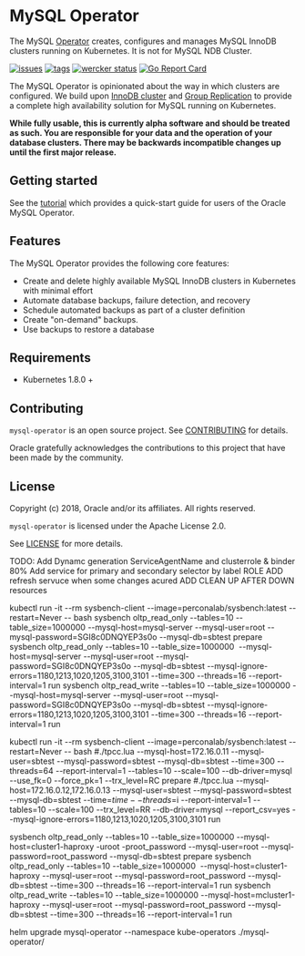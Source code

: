 # MySQL Operator

The MySQL [Operator][1] creates, configures and manages MySQL InnoDB clusters running on Kubernetes. It is not for MySQL NDB Cluster.

[![issues](https://img.shields.io/github/issues/oracle/mysql-operator.svg)](https://github.com/oracle/mysql-operator/issues)
[![tags](https://img.shields.io/github/tag/oracle/mysql-operator.svg)](https://github.com/oracle/mysql-operator/tags)
[![wercker status](https://app.wercker.com/status/cc1710e8b354d1a22f36b04c8313eac9/s/master "wercker status")](https://app.wercker.com/project/byKey/cc1710e8b354d1a22f36b04c8313eac9)
[![Go Report Card](https://goreportcard.com/badge/github.com/oracle/mysql-operator)](https://goreportcard.com/report/github.com/oracle/mysql-operator)

The MySQL Operator is opinionated about the way in which clusters are configured.
We build upon [InnoDB cluster][3] and [Group Replication][4] to provide a complete high
availability solution for MySQL running on Kubernetes.

**While fully usable, this is currently alpha software and should be treated as
such.  You are responsible for your data and the operation of your database clusters. There may be backwards incompatible changes up until the first major
release.**

## Getting started

See the [tutorial][5] which provides a quick-start guide for users of the Oracle MySQL Operator.

## Features

The MySQL Operator provides the following core features:

- Create and delete highly available MySQL InnoDB clusters in Kubernetes with minimal effort
- Automate database backups, failure detection, and recovery
- Schedule automated backups as part of a cluster definition
- Create "on-demand" backups.
- Use backups to restore a database

## Requirements

 * Kubernetes 1.8.0 +

## Contributing

`mysql-operator` is an open source project. See [CONTRIBUTING](CONTRIBUTING.md) for
details.

Oracle gratefully acknowledges the contributions to this project that have been made
by the community.

## License

Copyright (c) 2018, Oracle and/or its affiliates. All rights reserved.

`mysql-operator` is licensed under the Apache License 2.0.

See [LICENSE](LICENSE) for more details.

TODO:
Add Dynamc generation ServiceAgentName and clusterrole & binder
80% Add service for primary and secondary selector by label ROLE
ADD refresh servuce when some changes acured 
ADD CLEAN UP AFTER DOWN resources


[1]: https://coreos.com/blog/introducing-operators.html
[2]: https://kubernetes.io/docs/tasks/access-kubernetes-api/extend-api-custom-resource-definitions/
[3]: https://dev.mysql.com/doc/refman/5.7/en/mysql-innodb-cluster-userguide.html
[4]: https://dev.mysql.com/doc/refman/5.7/en/group-replication.html
[5]: docs/tutorial.md

kubectl run -it --rm sysbench-client --image=perconalab/sysbench:latest --restart=Never -- bash
sysbench oltp_read_only --tables=10 --table_size=1000000  --mysql-host=mysql-server --mysql-user=root --mysql-password=SGI8c0DNQYEP3s0o --mysql-db=sbtest   prepare
sysbench oltp_read_only --tables=10 --table_size=1000000  --mysql-host=mysql-server --mysql-user=root --mysql-password=SGI8c0DNQYEP3s0o --mysql-db=sbtest  --mysql-ignore-errors=1180,1213,1020,1205,3100,3101 --time=300 --threads=16 --report-interval=1 run
sysbench oltp_read_write --tables=10 --table_size=1000000  --mysql-host=mysql-server --mysql-user=root --mysql-password=SGI8c0DNQYEP3s0o --mysql-db=sbtest --mysql-ignore-errors=1180,1213,1020,1205,3100,3101 --time=300 --threads=16 --report-interval=1 run


kubectl run -it --rm sysbench-client --image=perconalab/sysbench:latest --restart=Never -- bash
#./tpcc.lua --mysql-host=172.16.0.11 --mysql-user=sbtest --mysql-password=sbtest --mysql-db=sbtest --time=300 --threads=64 --report-interval=1 --tables=10 --scale=100 --db-driver=mysql --use_fk=0 --force_pk=1 --trx_level=RC prepare
#./tpcc.lua --mysql-host=172.16.0.12,172.16.0.13 --mysql-user=sbtest --mysql-password=sbtest --mysql-db=sbtest --time=$time --threads=$i --report-interval=1 --tables=10 --scale=100 --trx_level=RR  --db-driver=mysql --report_csv=yes --mysql-ignore-errors=1180,1213,1020,1205,3100,3101 run




sysbench oltp_read_only --tables=10 --table_size=1000000  --mysql-host=cluster1-haproxy -uroot -proot_password --mysql-user=root --mysql-password=root_password --mysql-db=sbtest   prepare
sysbench oltp_read_only --tables=10 --table_size=1000000  --mysql-host=cluster1-haproxy --mysql-user=root --mysql-password=root_password --mysql-db=sbtest  --time=300 --threads=16 --report-interval=1 run
sysbench oltp_read_write --tables=10 --table_size=1000000  --mysql-host=mcluster1-haproxy --mysql-user=root --mysql-password=root_password --mysql-db=sbtest  --time=300 --threads=16 --report-interval=1 run


helm upgrade mysql-operator --namespace kube-operators ./mysql-operator/